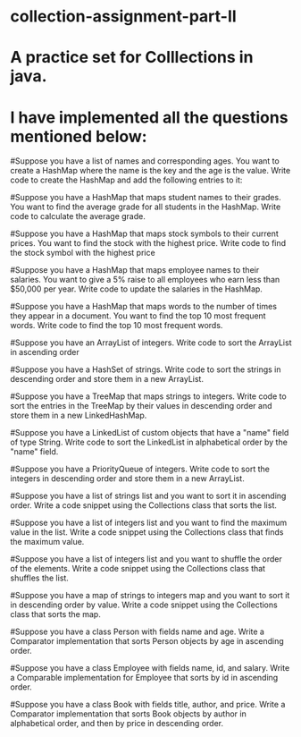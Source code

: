# collection-assignment-part-II
# A practice set for Colllections in java.
# I have implemented all the questions mentioned below:

#Suppose you have a list of names and corresponding ages. You want to create a HashMap where the name is the key and the age is the value. Write code to create the HashMap and add the following entries to it:


#Suppose you have a HashMap that maps student names to their grades. You want to find the average grade for all students in the HashMap. Write code to calculate the average grade.

#Suppose you have a HashMap that maps stock symbols to their current prices. You want to find the stock with the highest price. Write code to find the stock symbol with the highest price
                    

#Suppose you have a HashMap that maps employee names to their salaries. You want to give a 5% raise to all employees who earn less than $50,000 per year. Write code to update the salaries in the HashMap.

#Suppose you have a HashMap that maps words to the number of times they appear in a document. You want to find the top 10 most frequent words. Write code to find the top 10 most frequent words.

#Suppose you have an ArrayList of integers. Write code to sort the ArrayList in ascending order

#Suppose you have a HashSet of strings. Write code to sort the strings in descending order and store them in a new ArrayList.

#Suppose you have a TreeMap that maps strings to integers. Write code to sort the entries in the TreeMap by their values in descending order and store them in a new LinkedHashMap.

#Suppose you have a LinkedList of custom objects that have a "name" field of type String. Write code to sort the LinkedList in alphabetical order by the "name" field.

#Suppose you have a PriorityQueue of integers. Write code to sort the integers in descending order and store them in a new ArrayList.


#Suppose you have a list of strings list and you want to sort it in ascending order. Write a code snippet using the Collections class that sorts the list.


#Suppose you have a list of integers list and you want to find the maximum value in the list. Write a code snippet using the Collections class that finds the maximum value.

#Suppose you have a list of integers list and you want to shuffle the order of the elements. Write a code snippet using the Collections class that shuffles the list.
                   
#Suppose you have a map of strings to integers map and you want to sort it in descending order by value. Write a code snippet using the Collections class that sorts the map.

#Suppose you have a class Person with fields name and age. Write a Comparator implementation that sorts Person objects by age in ascending order.
                 
#Suppose you have a class Employee with fields name, id, and salary. Write a Comparable implementation for Employee that sorts by id in ascending order.

#Suppose you have a class Book with fields title, author, and price. Write a Comparator implementation that sorts Book objects by author in alphabetical order, and then by price in descending order.                 


